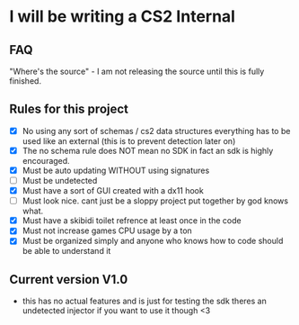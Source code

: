 # I will be writing a CS2 Internal
## FAQ
"Where's the source" - I am not releasing the source until this is fully finished.
## Rules for this project
- [X] No using any sort of schemas / cs2 data structures everything has to be used like an external (this is to prevent detection later on)
- [X] The no schema rule does NOT mean no SDK in fact an sdk is highly encouraged.
- [X] Must be auto updating WITHOUT using signatures
- [ ] Must be undetected
- [X] Must have a sort of GUI created with a dx11 hook
- [ ] Must look nice. cant just be a sloppy project put together by god knows what.
- [X] Must have a skibidi toilet refrence at least once in the code
- [X] Must not increase games CPU usage by a ton
- [X] Must be organized simply and anyone who knows how to code should be able to understand it
## Current version V1.0
- this has no actual features and is just for testing the sdk theres an undetected injector if you want to use it though <3
